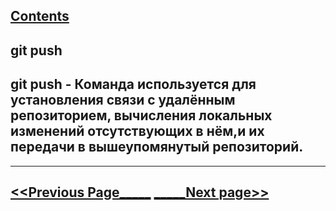 [Contents](./readme.md)
---
## git push
## git push - Команда используется для установления связи с удалённым репозиторием, вычисления локальных изменений отсутствующих в нём,и их передачи в вышеупомянутый репозиторий. 


---
[<<Previous Page_____](./add.md) [_____Next page>>](./push.md)
---
